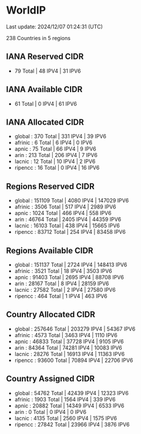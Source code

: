 # WorldIP

Last update: 2024/12/07 01:24:31 (UTC)

238 Countries in 5 regions

## IANA Reserved CIDR

- 79 Total | 48 IPV4 | 31 IPV6

## IANA Available CIDR

- 61 Total | 0 IPV4 | 61 IPV6

## IANA Allocated CIDR

- global : 370 Total | 331 IPV4 | 39 IPV6
- afrinic : 6 Total | 6 IPV4 | 0 IPV6
- apnic : 75 Total | 66 IPV4 | 9 IPV6
- arin : 213 Total | 206 IPV4 | 7 IPV6
- lacnic : 12 Total | 10 IPV4 | 2 IPV6
- ripencc : 16 Total | 0 IPV4 | 16 IPV6

## Regions Reserved CIDR

- global : 151109 Total | 4080 IPV4 | 147029 IPV6
- afrinic : 3506 Total | 517 IPV4 | 2989 IPV6
- apnic : 1024 Total | 466 IPV4 | 558 IPV6
- arin : 46764 Total | 2405 IPV4 | 44359 IPV6
- lacnic : 16103 Total | 438 IPV4 | 15665 IPV6
- ripencc : 83712 Total | 254 IPV4 | 83458 IPV6

## Regions Available CIDR

- global : 151137 Total | 2724 IPV4 | 148413 IPV6
- afrinic : 3521 Total | 18 IPV4 | 3503 IPV6
- apnic : 91403 Total | 2695 IPV4 | 88708 IPV6
- arin : 28167 Total | 8 IPV4 | 28159 IPV6
- lacnic : 27582 Total | 2 IPV4 | 27580 IPV6
- ripencc : 464 Total | 1 IPV4 | 463 IPV6

## Country Allocated CIDR

- global : 257646 Total | 203279 IPV4 | 54367 IPV6
- afrinic : 4573 Total | 3463 IPV4 | 1110 IPV6
- apnic : 46833 Total | 37728 IPV4 | 9105 IPV6
- arin : 84364 Total | 74281 IPV4 | 10083 IPV6
- lacnic : 28276 Total | 16913 IPV4 | 11363 IPV6
- ripencc : 93600 Total | 70894 IPV4 | 22706 IPV6

## Country Assigned CIDR

- global : 54762 Total | 42439 IPV4 | 12323 IPV6
- afrinic : 1903 Total | 1564 IPV4 | 339 IPV6
- apnic : 20882 Total | 14349 IPV4 | 6533 IPV6
- arin : 0 Total | 0 IPV4 | 0 IPV6
- lacnic : 4135 Total | 2560 IPV4 | 1575 IPV6
- ripencc : 27842 Total | 23966 IPV4 | 3876 IPV6
